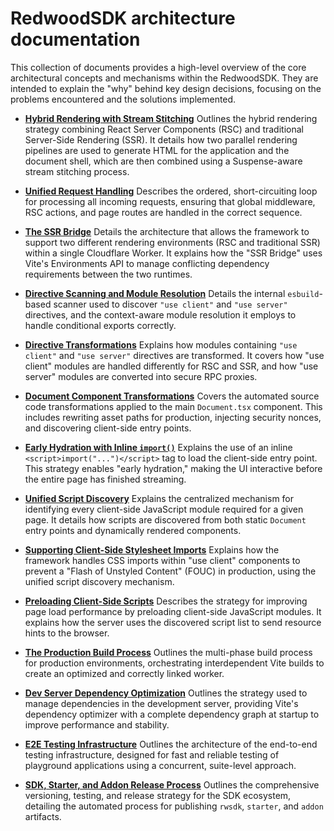 # RedwoodSDK architecture documentation 

This collection of documents provides a high-level overview of the core architectural concepts and mechanisms within the RedwoodSDK. They are intended to explain the "why" behind key design decisions, focusing on the problems encountered and the solutions implemented.

- [**Hybrid Rendering with Stream Stitching**](./hybridRscSsrRendering.md)
  Outlines the hybrid rendering strategy combining React Server Components (RSC) and traditional Server-Side Rendering (SSR). It details how two parallel rendering pipelines are used to generate HTML for the application and the document shell, which are then combined using a Suspense-aware stream stitching process.

- [**Unified Request Handling**](./requestHandling.md)
  Describes the ordered, short-circuiting loop for processing all incoming requests, ensuring that global middleware, RSC actions, and page routes are handled in the correct sequence.

- [**The SSR Bridge**](./ssrBridge.md)
  Details the architecture that allows the framework to support two different rendering environments (RSC and traditional SSR) within a single Cloudflare Worker. It explains how the "SSR Bridge" uses Vite's Environments API to manage conflicting dependency requirements between the two runtimes.

- [**Directive Scanning and Module Resolution**](./directiveScanningAndResolution.md)
  Details the internal `esbuild`-based scanner used to discover `"use client"` and `"use server"` directives, and the context-aware module resolution it employs to handle conditional exports correctly.

- [**Directive Transformations**](./directiveTransforms.md)
  Explains how modules containing `"use client"` and `"use server"` directives are transformed. It covers how "use client" modules are handled differently for RSC and SSR, and how "use server" modules are converted into secure RPC proxies.

- [**Document Component Transformations**](./documentTransforms.md)
  Covers the automated source code transformations applied to the main `Document.tsx` component. This includes rewriting asset paths for production, injecting security nonces, and discovering client-side entry points.

- [**Early Hydration with Inline `import()`**](./earlyHydrationStrategy.md)
  Explains the use of an inline `<script>import("...")</script>` tag to load the client-side entry point. This strategy enables "early hydration," making the UI interactive before the entire page has finished streaming.

- [**Unified Script Discovery**](./unifiedScriptDiscovery.md)
  Explains the centralized mechanism for identifying every client-side JavaScript module required for a given page. It details how scripts are discovered from both static `Document` entry points and dynamically rendered components.

- [**Supporting Client-Side Stylesheet Imports**](./clientStylesheets.md)
  Explains how the framework handles CSS imports within "use client" components to prevent a "Flash of Unstyled Content" (FOUC) in production, using the unified script discovery mechanism.

- [**Preloading Client-Side Scripts**](./preloading.md)
  Describes the strategy for improving page load performance by preloading client-side JavaScript modules. It explains how the server uses the discovered script list to send resource hints to the browser.

- [**The Production Build Process**](./productionBuildProcess.md)
  Outlines the multi-phase build process for production environments, orchestrating interdependent Vite builds to create an optimized and correctly linked worker.

- [**Dev Server Dependency Optimization**](./devServerDependencyOptimization.md)
  Outlines the strategy used to manage dependencies in the development server, providing Vite's dependency optimizer with a complete dependency graph at startup to improve performance and stability.

- [**E2E Testing Infrastructure**](./endToEndTesting.md)
  Outlines the architecture of the end-to-end testing infrastructure, designed for fast and reliable testing of playground applications using a concurrent, suite-level approach.

- [**SDK, Starter, and Addon Release Process**](./releaseProcess.md)
  Outlines the comprehensive versioning, testing, and release strategy for the SDK ecosystem, detailing the automated process for publishing `rwsdk`, `starter`, and `addon` artifacts.
